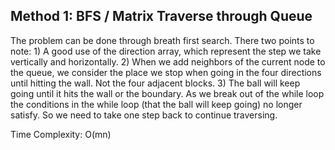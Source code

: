 ## Method 1: BFS / Matrix Traverse through Queue

The problem can be done through breath first search. There two points to note: 1) A good use of the direction array, which represent the step we take 
vertically and horizontally. 2) When we add neighbors of the current node to the queue, we consider the place we stop when going in the four directions
until hitting the wall. Not the four adjacent blocks. 3) The ball will keep going until it hits the wall or the boundary. As we break out of the while loop the conditions in the while loop (that the ball will keep going) no longer satisfy. So we need to take one step back to continue traversing.

Time Complexity: O(mn)
